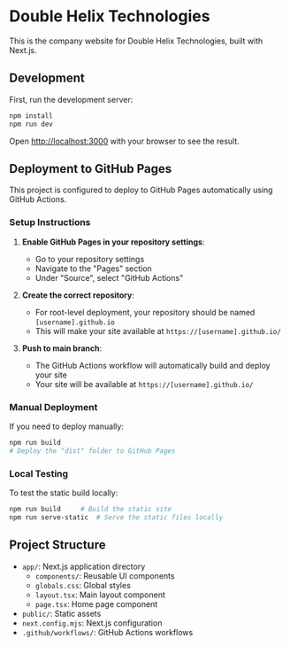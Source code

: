 # Double Helix Technologies

This is the company website for Double Helix Technologies, built with Next.js.

## Development

First, run the development server:

```bash
npm install
npm run dev
```

Open [http://localhost:3000](http://localhost:3000) with your browser to see the result.

## Deployment to GitHub Pages

This project is configured to deploy to GitHub Pages automatically using GitHub Actions.

### Setup Instructions

1. **Enable GitHub Pages in your repository settings**:
   - Go to your repository settings
   - Navigate to the "Pages" section
   - Under "Source", select "GitHub Actions"

2. **Create the correct repository**:
   - For root-level deployment, your repository should be named `[username].github.io`
   - This will make your site available at `https://[username].github.io/`

3. **Push to main branch**:
   - The GitHub Actions workflow will automatically build and deploy your site
   - Your site will be available at `https://[username].github.io/`

### Manual Deployment

If you need to deploy manually:

```bash
npm run build
# Deploy the "dist" folder to GitHub Pages
```

### Local Testing

To test the static build locally:

```bash
npm run build     # Build the static site
npm run serve-static  # Serve the static files locally
```

## Project Structure

- `app/`: Next.js application directory
  - `components/`: Reusable UI components
  - `globals.css`: Global styles
  - `layout.tsx`: Main layout component
  - `page.tsx`: Home page component
- `public/`: Static assets
- `next.config.mjs`: Next.js configuration
- `.github/workflows/`: GitHub Actions workflows 